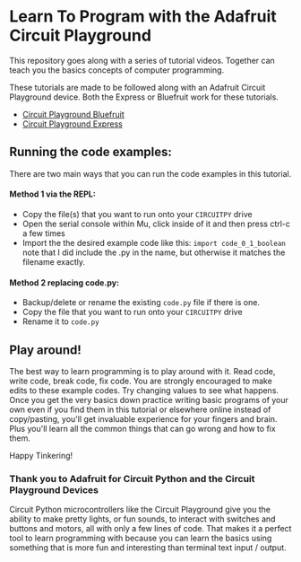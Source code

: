 # Learn To Program with the Adafruit Circuit Playground

This repository goes along with a series of tutorial videos. Together can teach you the basics concepts of computer programming. 

These tutorials are made to be followed along with an Adafruit Circuit Playground device. Both the Express or Bluefruit work for these tutorials.

- [Circuit Playground Bluefruit](https://www.adafruit.com/product/4333)
- [Circuit Playground Express](https://www.adafruit.com/product/3333)
 
 ## Running the code examples:
 There are two main ways that you can run the code examples in this tutorial. 
 
 #### Method 1 via the REPL: 
 - Copy the file(s) that you want to run onto your `CIRCUITPY` drive
 - Open the serial console within Mu, click inside of it and then press ctrl-c a few times
 - Import the the desired example code like this: `import code_0_1_boolean` note that I did include the .py in the name, but otherwise it matches the filename exactly. 
 
 #### Method 2 replacing code.py:
 - Backup/delete or rename the existing `code.py` file if there is one.
 - Copy the file that you want to run onto your `CIRCUITPY` drive
 - Rename it to `code.py` 
 
 
 ## Play around!
 The best way to learn programming is to play around with it. Read code, write code, break code, fix code. You are strongly encouraged to make edits to these example codes. Try changing values to see what happens. Once you get the very basics down practice writing basic programs of your own even if you find them in this tutorial or elsewhere online instead of copy/pasting, you'll get invaluable experience for your fingers and brain. Plus you'll learn all the common things that can go wrong and how to fix them.   
 
 
Happy Tinkering! 


### Thank you to Adafruit for Circuit Python and the Circuit Playground Devices
Circuit Python microcontrollers like the Circuit Playground give you the ability to make pretty lights, or fun sounds, to interact with switches and buttons and motors, all with only a few lines of code. That makes it a perfect tool to learn programming with because you can learn the basics using something that is more fun and interesting than terminal text input / output.